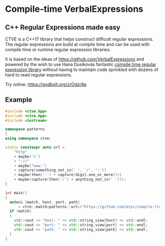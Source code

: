 # Compile-time VerbalExpressions

## C++ Regular Expressions made easy

CTVE is a C++17 library that helps construct difficult regular expressions.
The regular expressions are build at compile time and can be used with compile time or runtime regular expression libraries.

It is based on the ideas of https://github.com/VerbalExpressions and powered by the wish to use Hana Dusíkovás fantastic [compile time regular expression library](https://github.com/hanickadot/compile-time-regular-expressions) without having to maintain code sprinkled with dozens of hard to read regular expressions.

Try online: https://godbolt.org/z/Odzr8p

## Example

```c++
#include <ctve.hpp>
#include <ctre.hpp>
#include <iostream>

namespace patterns
{
using namespace ctve;

static constexpr auto url =
    "http"
    + maybe('s')
    + "://"
    + maybe("www.")
    + capture(something_not_in(' ', '/', ':'))
    + maybe(then(':') + capture(digit.one_or_more()))
    + maybe(capture(then('/') + anything_not_in(' ')));
}

int main()
{
  auto&& [match, host, port, path] 
      = ctre::match<patterns::url>("https://github.com/mrpi/compile-time-verbal-expressions");
  if (match)
  {
    std::cout << "host: " << std::string_view{host} << std::endl;
    std::cout << "port: " << std::string_view{port} << std::endl;
    std::cout << "path: " << std::string_view{path} << std::endl;
  }
}
```
